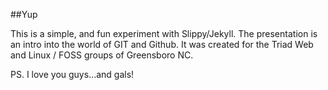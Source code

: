 ##Yup

This is a simple, and fun experiment with Slippy/Jekyll. The
presentation is an intro into the world of GIT and Github. It was
created for the Triad Web and Linux / FOSS groups of Greensboro
NC.

PS. I love you guys...and gals!
